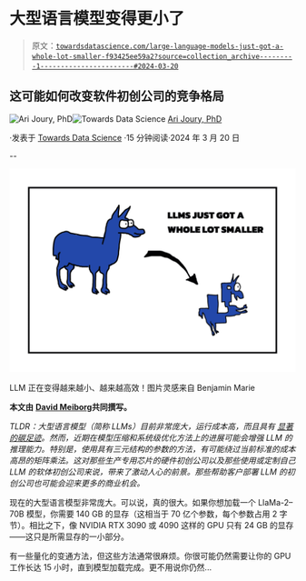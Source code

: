 # 大型语言模型变得更小了

> 原文：[`towardsdatascience.com/large-language-models-just-got-a-whole-lot-smaller-f93425ee59a2?source=collection_archive---------1-----------------------#2024-03-20`](https://towardsdatascience.com/large-language-models-just-got-a-whole-lot-smaller-f93425ee59a2?source=collection_archive---------1-----------------------#2024-03-20)

## 这可能如何改变软件初创公司的竞争格局

[](https://arijoury.medium.com/?source=post_page---byline--f93425ee59a2--------------------------------)![Ari Joury, PhD](https://arijoury.medium.com/?source=post_page---byline--f93425ee59a2--------------------------------)[](https://towardsdatascience.com/?source=post_page---byline--f93425ee59a2--------------------------------)![Towards Data Science](https://towardsdatascience.com/?source=post_page---byline--f93425ee59a2--------------------------------) [Ari Joury, PhD](https://arijoury.medium.com/?source=post_page---byline--f93425ee59a2--------------------------------)

·发表于 [Towards Data Science](https://towardsdatascience.com/?source=post_page---byline--f93425ee59a2--------------------------------) ·15 分钟阅读·2024 年 3 月 20 日

--

![](img/afd673415e30151b37e539a583a1e1f5.png)

LLM 正在变得越来越小、越来越高效！图片灵感来自 Benjamin Marie

**本文由** [**David Meiborg**](https://medium.com/u/8523370997f4?source=post_page---user_mention--f93425ee59a2--------------------------------)**共同撰写。**

*TLDR：大型语言模型（简称 LLMs）目前非常庞大，运行成本高，而且具有* [*显著的碳足迹*](https://arxiv.org/abs/2309.14393)*。然而，近期在模型压缩和系统级优化方法上的进展可能会增强 LLM 的推理能力。特别是，使用具有三元结构的参数的方法，有可能绕过当前标准的成本高昂的矩阵乘法。这对那些生产专用芯片的硬件初创公司以及那些使用或定制自己 LLM 的软体初创公司来说，带来了激动人心的前景。那些帮助客户部署 LLM 的初创公司也可能会迎来更多的商业机会。*

现在的大型语言模型非常庞大。可以说，真的很大。如果你想加载一个 LlaMa-2–70B 模型，你需要 140 GB 的显存（这相当于 70 亿个参数，每个参数占用 2 字节）。相比之下，像 NVIDIA RTX 3090 或 4090 这样的 GPU 只有 24 GB 的显存——这只是所需显存的一小部分。

有一些量化的变通方法，但这些方法通常很麻烦。你很可能仍然需要让你的 GPU 工作长达 15 小时，直到模型加载完成。更不用说你仍然...
